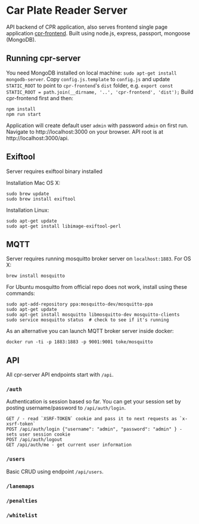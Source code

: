 # Car Plate Reader Server

API backend of CPR application, also serves frontend single page application
[cpr-frontend](https://github.com/vilnius/cpr-frontend).
Built using node.js, express, passport, mongoose (MongoDB).

## Running cpr-server

You need MongoDB installed on local machine: `sudo apt-get install mongodb-server`.
Copy `config.js.template` to `config.js` and update `STATIC_ROOT` to
point to `cpr-frontend`'s `dist` folder, e.g. `export const STATIC_ROOT = path.join(__dirname, '..', 'cpr-frontend', 'dist');`
Build cpr-frontend first and then:
```
npm install
npm run start
```
Application will create default user `admin` with password `admin` on first run.
Navigate to http://localhost:3000 on your browser.
API root is at http://localhost:3000/api.

## Exiftool

Server requires exiftool binary installed

Installation Mac OS X:

```
sudo brew update
sudo brew install exiftool
```

Installation Linux:

```
sudo apt-get update
sudo apt-get install libimage-exiftool-perl
```

## MQTT

Server requires running mosquitto broker server on `localhost:1883`. For OS X:
```
brew install mosquitto
```

For Ubuntu mosquitto from official repo does not work, install using these commands:

```
sudo apt-add-repository ppa:mosquitto-dev/mosquitto-ppa
sudo apt-get update
sudo apt-get install mosquitto libmosquitto-dev mosquitto-clients
sudo service mosquitto status  # check to see if it's running
```

As an alternative you can launch MQTT broker server inside docker:
```
docker run -ti -p 1883:1883 -p 9001:9001 toke/mosquitto
```

## API

All cpr-server API endpoints start with `/api`.

### `/auth`
Authentication is session based so far. You can get your session set by posting username/password to `/api/auth/login`.

```
GET / - read `XSRF-TOKEN` cookie and pass it to next requests as `x-xsrf-token`
POST /api/auth/login {"username": "admin", "password": "admin" } - sets user session cookie
POST /api/auth/logout
GET /api/auth/me - get current user information
```

### `/users`
Basic CRUD using endpoint `/api/users`.

### `/lanemaps`

### `/penalties`

### `/whitelist`
